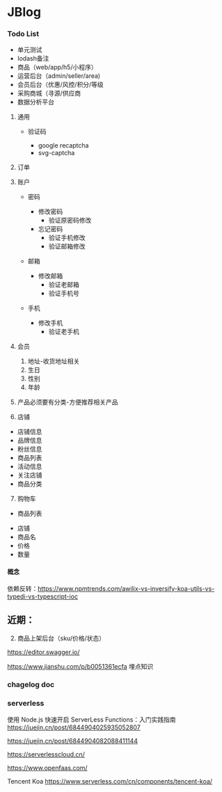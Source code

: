 # JBlog

### Todo List

* 单元测试
* lodash备注
* 商品（web/app/h5/小程序）
* 运营后台（admin/seller/area)
* 会员后台（优惠/风控/积分/等级
* 采购商城（寻源/供应商
* 数据分析平台

1. 通用

   - 验证码

     - google recaptcha
     - svg-captcha

2. 订单
3. 账户

   - 密码

     - 修改密码
       - 验证原密码修改
     - 忘记密码
       - 验证手机修改
       - 验证邮箱修改

   - 邮箱

     - 修改邮箱
       - 验证老邮箱
       - 验证手机号

   - 手机

     - 修改手机
       - 验证老手机

4. 会员

   1. 地址-收货地址相关
   2. 生日
   3. 性别
   4. 年龄

5. 产品必须要有分类-方便推荐相关产品
6. 店铺

 - 店铺信息
 - 品牌信息
 - 粉丝信息
 - 商品列表
 - 活动信息
 - 关注店铺
 - 商品分类

7. 购物车

 - 商品列表

  + 店铺
  + 商品名
  + 价格
  + 数量

#### 概念

依赖反转：https://www.npmtrends.com/awilix-vs-inversify-koa-utils-vs-typedi-vs-typescript-ioc

## 近期：

2. 商品上架后台（sku/价格/状态）

https://editor.swagger.io/

https://www.jianshu.com/p/b0051361ecfa 埋点知识

### chagelog doc

### serverless

使用 Node.js 快速开启 ServerLess Functions：入门实践指南
https://juejin.cn/post/6844904025935052807

https://juejin.cn/post/6844904082088411144

https://serverlesscloud.cn/

https://www.openfaas.com/

Tencent Koa
https://www.serverless.com/cn/components/tencent-koa/
